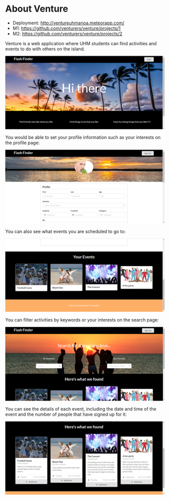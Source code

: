 # About Venture

* Deployment: <http://ventureuhmanoa.meteorapp.com/>
* M1: <https://github.com/venturers/venture/projects/1>
* M2: <https://github.com/venturers/venture/projects/2>

Venture is a web application where UHM students can find activities and events to do with others on the island.

![](images/homepage1.PNG)

You would be able to set your profile information such as your interests on the profile page:

![](images/profilepage1.PNG)

You can also see what events you are scheduled to go to:

![](images/profilepage2.PNG)

You can filter activities by keywords or your interests on the search page:

![](images/searchpage1.PNG)

You can see the details of each event, including the date and time of the event and the number of people that have signed up for it:

![](images/searchpage2.PNG)

